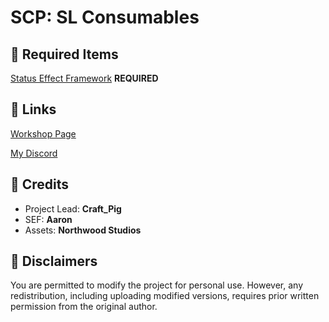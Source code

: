 # SCP: SL Consumables

## 🔽 Required Items
[Status Effect Framework](https://steamcommunity.com/sharedfiles/filedetails/?id=3281373199) **REQUIRED**
## 🔽 Links
[Workshop Page](https://steamcommunity.com/sharedfiles/filedetails/?id=3310620322)

[My Discord](https://discord.gg/2vwdkHzcYv)

## 🔽 Credits
- Project Lead: **Craft_Pig**
- SEF: **Aaron**
- Assets: **Northwood Studios**

## 🔽 Disclaimers
You are permitted to modify the project for personal use. However, any redistribution, including uploading modified versions, requires prior written permission from the original author.

